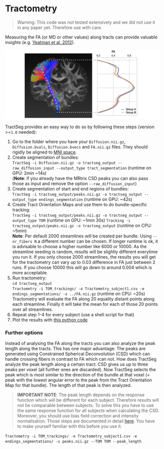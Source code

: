 # Tractometry

> Warning: This code was not tested extensively and we did not use it in any paper yet. Therefore use with care.

Measuring the FA (or MD or other values) along tracts can provide valuable insights (e.g. [Yeatman et al. 2012](https://journals.plos.org/plosone/article?id=10.1371/journal.pone.0049790)).

![Tractometry concept figure](Tractometry_concept1.png)

TractSeg provides an easy way to do so by following these steps (version >=`1.6` needed):
1. Go to the folder where you have your `Diffusion.nii.gz`, `Diffusion.bvals`, `Diffusion.bvecs` and `FA.nii.gz` files. 
They should rigidly be aligned to [MNI space](https://github.com/MIC-DKFZ/TractSeg#aligning-image-to-mni-space).
2. Create segmentation of bundles:  
`TractSeg -i Diffusion.nii.gz -o tractseg_output --raw_diffusion_input --output_type tract_segmentation` (runtime on 
GPU: 2min ~14s)  
(**Note**: if you already have the MRtrix CSD peaks you can also pass those as input and remove the option `--raw_diffusion_input`)
3. Create segmentation of start and end regions of bundles:  
`TractSeg -i tractseg_output/peaks.nii.gz -o tractseg_output --output_type endings_segmentation` (runtime on GPU: ~42s)
4. Create Tract Orientation Maps and use them to do bundle-specific tracking:  
`TractSeg -i tractseg_output/peaks.nii.gz -o tractseg_output --output_type TOM` (runtime on GPU: ~1min 30s)
`Tracking -i tractseg_output/peaks.nii.gz -o tractseg_output` (runtime on CPU: ~5min)    
 **Note**: Per default 2000 streamlines will be created per bundle. Using `--nr_fibers N` a different number can be chosen. 
 If longer runtime is ok, it is advisable to choose a higher number like 6000 or 10000. As the streamline seeding is random, 
 results will be slightly different everytime you run it. If you only choose 2000 streamlines, the results you will get for 
 the tractometry can vary up to 0.03 difference in FA just between 2 runs. If you choose 10000 this will go down to around
 0.004 which is more acceptable.
5. Run tractometry:  
`cd tractseg_output`  
`Tractometry -i TOM_trackings/ -o Tractometry_subject1.csv -e endings_segmentations/ -s ../FA.nii.gz` (runtime on CPU: ~20s)  
Tractometry will evaluate the FA along 20 equality distant points along each streamline. Finally it will take the mean for each of those 20 points over all streamlines.
6. Repeat step 1-4 for every subject (use a shell script for that)
7. Plot the results with [this python code](../examples/plot_tractometry_results.ipynb)

### Further options   
Instead of analysing the FA along the tracts you can also analyze the peak length along the tracts. 
This has one major advantage: The peaks are generated using Constrained Spherical Deconvolution (CSD) 
which can handle crossing fibers in contrast to FA which can not. How does TractSeg analyze the peak 
length along a certain tract:
CSD gives us up to three peaks per voxel (all further ones are discarded). 
Now TractSeg selects the peak which is most similar to the direction of the bundle at that voxel 
(= peak with the lowest angular error to the peak from the Tract Orientation Map for that bundle). 
The length of that peak is then analyzed.  
> **IMPORTANT NOTE**: The peak length depends on the response function which will be different for each subject.
Therefore results will not be comparable between subjects. To solve this you have to use the same response function
for all subjects when calculating the CSD. Moreover, you should use bias field correction and intensity normalisation. 
Those steps are documented in detail 
[here](https://mrtrix.readthedocs.io/en/latest/fixel_based_analysis/st_fibre_density_cross-section.html).
You have to make yourself familiar with this before you use it.

`Tractometry -i TOM_trackings/ -o Tractometry_subject1.csv -e endings_segmentations/ -s peaks.nii.gz --TOM TOM --peak_length`